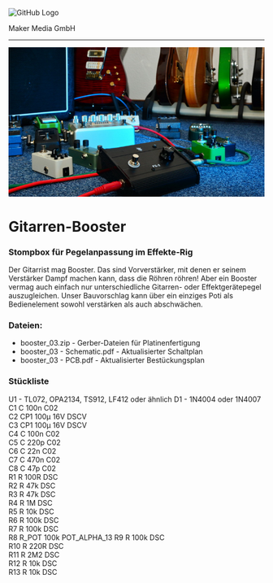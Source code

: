 ![GitHub Logo](http://www.heise.de/make/icons/make_logo.png)

Maker Media GmbH

***

![Picture](https://github.com/MakeMagazinDE/Gitarren-Booster/blob/main/aufm_gh.JPG) 

# Gitarren-Booster

### Stompbox für Pegelanpassung im Effekte-Rig

Der Gitarrist mag Booster. Das sind Vorverstärker, mit denen er seinem Verstärker Dampf machen kann, dass die Röhren röhren! Aber ein Booster vermag auch einfach nur unterschiedliche Gitarren- oder Effektgerätepegel auszugleichen. Unser Bauvorschlag kann über ein einziges Poti als Bedienelement sowohl verstärken als auch abschwächen.

### Dateien:

* booster_03.zip - Gerber-Dateien für Platinenfertigung
* booster_03 - Schematic.pdf - Aktualisierter Schaltplan
* booster_03 - PCB.pdf - Aktualisierter Bestückungsplan

### Stückliste
 U1 - TL072, OPA2134, TS912, LF412 oder ähnlich
 D1 - 1N4004 oder 1N4007
 C1        C                   100n                C02       
 C2        CP1                 100µ 16V            DSCV      
 C3        CP1                 100µ 16V            DSCV      
 C4        C                   100n                C02       
 C5        C                   220p                C02       
 C6        C                   22n                 C02       
 C7        C                   470n                C02       
 C8        C                   47p                 C02       
 R1        R                   100R                DSC       
 R2        R                   47k                 DSC       
 R3        R                   47k                 DSC       
 R4        R                   1M                  DSC       
 R5        R                   10k                 DSC       
 R6        R                   100k                DSC       
 R7        R                   100k                DSC       
 R8        R_POT               100k                POT_ALPHA_13
 R9        R                   100k                DSC       
 R10       R                   220R                DSC       
 R11       R                   2M2                 DSC       
 R12       R                   10k                 DSC       
 R13       R                   10k                 DSC       
 

